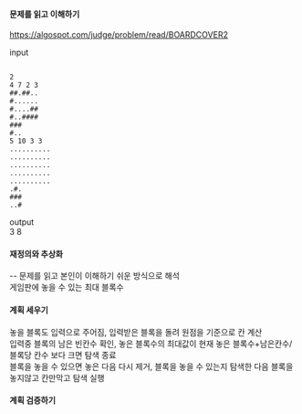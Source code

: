 #### 문제를 읽고 이해하기
https://algospot.com/judge/problem/read/BOARDCOVER2

input</br>

<code>
2
4 7 2 3
##.##..
#......
#....##
#..####
###
#..
5 10 3 3
..........
..........
..........
..........
..........
.#.
###
..#
</code>


output</br>
3
8
 
#### 재정의와 추상화<br>
-- 문제를 읽고 본인이 이해하기 쉬운 방식으로 해석<br>
게임판에 놓을 수 있는 최대 블록수

#### 계획 세우기<br>
놓을 블록도 입력으로 주어짐, 입력받은 블록을 돌려 원점을 기준으로 칸 계산<br>
입력중 블록의 남은 빈칸수 확인, 놓은 블록수의 최대값이 현재 놓은 블록수+남은칸수/블록당 칸수 보다 크면 탐색 종료<br>
블록을 놓을 수 있으면 놓은 다음 다시 제거, 블록을 놓을 수 있는지 탐색한 다음 블록을 놓지않고 칸만막고 탐색 실행<br>

#### 계획 검증하기
